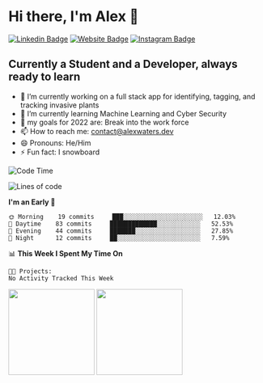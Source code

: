 # Hi there, I'm Alex 👋


[![Linkedin Badge](https://img.shields.io/badge/-LinkedIn-0e76a8?style=flat-square&logo=Linkedin&logoColor=white)](linkedin)
[![Website Badge](https://img.shields.io/badge/Website-3b5998?style=flat-square&logo=google-chrome&logoColor=white)](website)
[![Instagram Badge](https://img.shields.io/badge/-Instagram-e4405f?style=flat-square&logo=Instagram&logoColor=white)](instagram)

## Currently a Student and a Developer, always ready to learn
- 🔭 I’m currently working on a full stack app for identifying, tagging, and tracking invasive plants
- 🌱 I’m currently learning Machine Learning and Cyber Security
- 💬 my goals for 2022 are: Break into the work force  
- 📫 How to reach me: contact@alexwaters.dev
- 😄 Pronouns: He/Him
- ⚡ Fun fact: I snowboard


<!-- [![GitHub Streak](http://github-readme-streak-stats.herokuapp.com?user=A-Waters&theme=github-dark&hide_border=true&date_format=j%2Fn%5B%2FY%5D&border=DD272700)](https://git.io/streak-stats) -->

<!--START_SECTION:waka-->
![Code Time](http://img.shields.io/badge/Code%20Time-0%20secs-blue)

![Lines of code](https://img.shields.io/badge/From%20Hello%20World%20I%27ve%20Written-425%20Thousand%20lines%20of%20code-blue)

**I'm an Early 🐤** 

```text
🌞 Morning    19 commits     ███░░░░░░░░░░░░░░░░░░░░░░   12.03% 
🌆 Daytime    83 commits     █████████████░░░░░░░░░░░░   52.53% 
🌃 Evening    44 commits     ███████░░░░░░░░░░░░░░░░░░   27.85% 
🌙 Night      12 commits     ██░░░░░░░░░░░░░░░░░░░░░░░   7.59%

```


📊 **This Week I Spent My Time On** 

```text
🐱‍💻 Projects: 
No Activity Tracked This Week

```


<!--END_SECTION:waka-->

<p>
    <img height="170em" src="https://github-readme-stats.vercel.app/api?username=A-Waters&hide=stars&show_icons=true&hide_border=true&&count_private=true&include_all_commits=true" />
    <img height="170em" src="https://github-readme-stats.vercel.app/api/top-langs/?username=A-Waters&show_icons=true&hide_border=true&layout=compact&langs_count=8" />
</p>

[website]: https://alexwaters.dev
[linkedin]: https://www.linkedin.com/in/alexanderwatersli/
[instagram]: https://www.instagram.com/a.c.waters/

